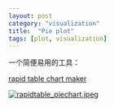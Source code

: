 ```yaml
---
layout: post
category: "visualization"
title:  "Pie plot"
tags: [plot, visualization]
---
```


一个简便易用的工具：

[rapid table chart maker](https://www.rapidtables.com/tools/pie-chart.html)

[![rapidtable_piechart.jpeg](https://i.loli.net/2018/04/23/5addcdb795954.jpeg)](https://i.loli.net/2018/04/23/5addcdb795954.jpeg)



